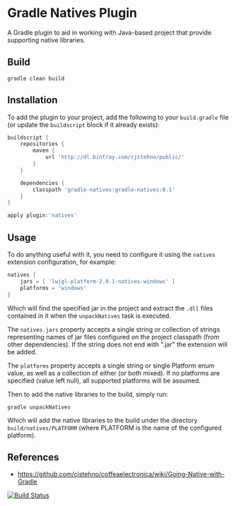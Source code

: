 # Gradle Natives Plugin

A Gradle plugin to aid in working with Java-based project that provide supporting native libraries.

## Build

`gradle clean build`

## Installation

To add the plugin to your project, add the following to your `build.gradle` file (or update the `buildscript` block if it already exists):

```groovy
buildscript {
    repositories {
        maven {
            url 'http://dl.bintray.com/cjstehno/public/'
        }
    }

    dependencies {
        classpath 'gradle-natives:gradle-natives:0.1'
    }
}

apply plugin:'natives'
```

## Usage

To do anything useful with it, you need to configure it using the `natives` extension configuration, for example:

```groovy
natives {
    jars = [ 'lwjgl-platform-2.9.1-natives-windows' ]
    platforms = 'windows'
}
```

Which will find the specified jar in the project and extract the `.dll` files contained in it when the `unpackNatives` task is executed.

The `natives.jars` property accepts a single string or collection of strings representing names of jar files configured
on the project classpath (from other dependencies). If the string does not end with ".jar" the extension will be added.

The `platforms` property accepts a single string or single Platform enum value, as well as a collection of either (or both mixed). If no platforms
are specified (value left null), all supported platforms will be assumed.

Then to add the native libraries to the build, simply run:

```
gradle unpackNatives
```

Which will add the native libraries to the build under the directory `build/natives/PLATFORM` (where PLATFORM is the name
of the configured platform).

## References

* https://github.com/cjstehno/coffeaelectronica/wiki/Going-Native-with-Gradle


[![Build Status](https://drone.io/github.com/cjstehno/gradle-natives/status.png)](https://drone.io/github.com/cjstehno/gradle-natives/latest)